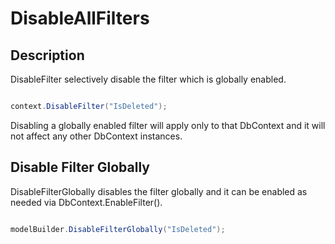 # DisableAllFilters

## Description

DisableFilter selectively disable the filter which is globally enabled. 


```csharp

context.DisableFilter("IsDeleted");

```

Disabling a globally enabled filter will apply only to that DbContext and it will not affect any other DbContext instances.

## Disable Filter Globally

DisableFilterGlobally disables the filter globally and it can be enabled as needed via DbContext.EnableFilter().


```csharp

modelBuilder.DisableFilterGlobally("IsDeleted");

```
